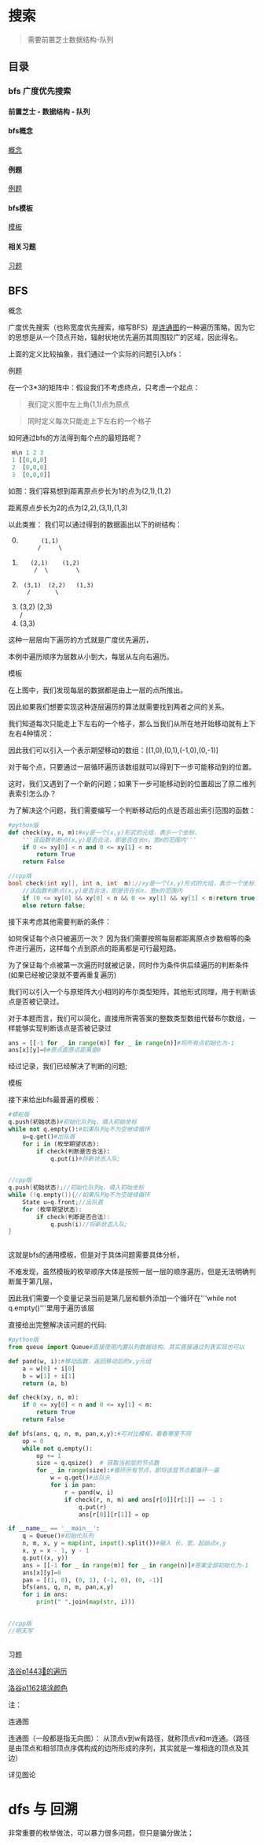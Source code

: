 # 搜索

> 需要前置芝士数据结构-队列

## 目录


### bfs 广度优先搜索

#### 前置芝士 - 数据结构 - 队列



#### bfs概念

[概念](#概念)

#### 例题

[例题](#例题)

#### bfs模板

[模板](#模板)

#### 相关习题

[习题](#习题)


## BFS

 <a name="概念">概念</a>

 广度优先搜索（也称宽度优先搜索，缩写BFS）是[连通图](#连通图)的一种遍历策略。因为它的思想是从一个顶点开始，辐射状地优先遍历其周围较广的区域，因此得名。

 上面的定义比较抽象，我们通过一个实际的问题引入bfs：

 <a name="例题">例题</a>

 在一个3*3的矩阵中：假设我们不考虑终点，只考虑一个起点：

 > 我们定义图中左上角(1,1)点为原点

 > 同时定义每次只能走上下左右的一个格子

 如何通过bfs的方法得到每个点的最短路呢？

```python
 m\n 1 2 3    
 1 [[0,0,0]
 2  [0,0,0]
 3  [0,0,0]]
```

如图：我们容易想到距离原点步长为1的点为(2,1),(1,2)

距离原点步长为2的点为(2,2),(3,1),(1,3)

以此类推： 我们可以通过得到的数据画出以下的树结构：

0.           (1,1)
            /     \
1.        (2,1)    (1,2)   
           /  \        \
2.      (3,1)  (2,2)   (1,3)  
         /       \
3.    (3,2)    (2,3)   
        /
4.   (3,3)

这种一层层向下遍历的方式就是广度优先遍历，

本例中遍历顺序为层数从小到大，每层从左向右遍历。



 <a name="模板">模板</a>

在上图中，我们发现每层的数据都是由上一层的点所推出。

因此如果我们想要实现这种逐层遍历的算法就需要找到两者之间的关系。

我们知道每次只能走上下左右的一个格子，那么当我们从所在地开始移动就有上下左右4种情况：

因此我们可以引入一个表示期望移动的数组：[(1,0),(0,1),(-1,0),(0,-1)]

对于每个点，只要通过一层循环遍历该数组就可以得到下一步可能移动到的位置。

这时，我们又遇到了一个新的问题；如果下一步可能移动到的位置超出了原二维列表索引怎么办？

为了解决这个问题，我们需要编写一个判断移动后的点是否超出索引范围的函数：

```python
#python版
def check(xy, n, m):#xy是一个(x,y)形式的元组，表示一个坐标，
    '''该函数判断点(x,y)是否合法，即是否在长n，宽m的范围内'''
    if 0 <= xy[0] < n and 0 <= xy[1] < m:
        return True
    return False
```

```cpp
//cpp版
bool check(int xy[], int n, int  m)://xy是一个(x,y)形式的元组，表示一个坐标，
    //该函数判断点(x,y)是否合法，即是否在长n，宽m的范围内
    if (0 <= xy[0] && xy[0] < n && 0 <= xy[1] && xy[1] < m)return true;
    else return false;
```

接下来考虑其他需要判断的条件：

如何保证每个点只被遍历一次？ 因为我们需要按照每层都距离原点步数相等的条件进行遍历，这样每个点到原点的距离都是可行最短路。

为了保证每个点被第一次遍历时就被记录，同时作为条件供后续遍历的判断条件(如果已经被记录就不要再重复遍历)

我们可以引入一个与原矩阵大小相同的布尔类型矩阵，其他形式同理，用于判断该点是否被记录过。

对于本题而言，我们可以简化，直接用所需答案的整数类型数组代替布尔数组，一样能够实现判断该点是否被记录过

```python
ans = [[-1 for _ in range(m)] for _ in range(n)]#将所有点初始化为-1
ans[x][y]=0#原点距原点距离是0
```
经过记录，我们已经解决了判断的问题;


<a name="模板">模板</a>

接下来给出bfs最普遍的模板：

```python
#蟒蛇版
q.push(初始状态)#初始化队列q，填入初始坐标
while not q.empty():#如果队列q不为空继续循环
    u=q.get()#出队首
    for i in (枚举期望状态):
        if check(判断是否合法):
            q.put(i)#将新状态入队;
    
```

```cpp
//cpp版
q.push(初始状态);//初始化队列q，填入初始坐标
while (!q.empty()){//如果队列q不为空继续循环
    State u=q.front;//出队首
    for (枚举期望状态):
        if check(判断是否合法):
            q.push(i)//将新状态入队;
}
    
```

这就是bfs的通用模板，但是对于具体问题需要具体分析，

不难发现，虽然模板的枚举顺序大体是按照一层一层的顺序遍历，但是无法明确判断属于第几层，

因此我们需要一个变量记录当前是第几层和额外添加一个循环在'''while not q.empty()'''里用于遍历该层

直接给出完整解决该问题的代码:

```python
#python版
from queue import Queue#直接使用内置队列数据结构，其实直接通过列表实现也可以

def pand(w, i):#移动函数，返回移动后的x,y元组
    a = w[0] + i[0]
    b = w[1] + i[1]
    return (a, b)

def check(xy, n, m):
    if 0 <= xy[0] < n and 0 <= xy[1] < m:
        return True
    return False

def bfs(ans, q, n, m, pan,x,y):#可对比模板，看看哪里不同
    op = 0
    while not q.empty():
        op += 1
        size = q.qsize()  # 获取当前层的节点数
        for _ in range(size):#循环所有节点，即将该层节点都循环一遍
            w = q.get()#出队头
            for i in pan:
                r = pand(w, i)
                if check(r, n, m) and ans[r[0]][r[1]] == -1 :
                    q.put(r)
                    ans[r[0]][r[1]] = op

if __name__ == '__main__':
    q = Queue()#初始化队列
    n, m, x, y = map(int, input().split())#输入 长，宽，起始点x,y
    x, y = x - 1, y - 1
    q.put((x, y))
    ans = [[-1 for _ in range(m)] for _ in range(n)]#答案全部初始化为-1
    ans[x][y]=0
    pan = [(1, 0), (0, 1), (-1, 0), (0, -1)]
    bfs(ans, q, n, m, pan,x,y)
    for i in ans:
        print(" ".join(map(str, i)))
    
```

```cpp
//cpp版
//明天写
    
```


 <a name="习题">习题</a>

 [洛谷p1443🐎的遍历][def]

[def]: https://www.luogu.com.cn/problem/P1443 "🐎的遍历"

[洛谷p1162填涂颜色](https://www.luogu.com.cn/problem/P1162 "填涂颜色")


注：

 <a name="连通图">连通图</a>

 连通图（一般都是指无向图）：
 从顶点v到w有路径，就称顶点v和m连通。（路径是由顶点和相邻顶点序偶构成的边所形成的序列，其实就是一堆相连的顶点及其边）

 详见图论



 # dfs 与 回溯

 非常重要的枚举做法，可以暴力很多问题，但只是骗分做法；

 